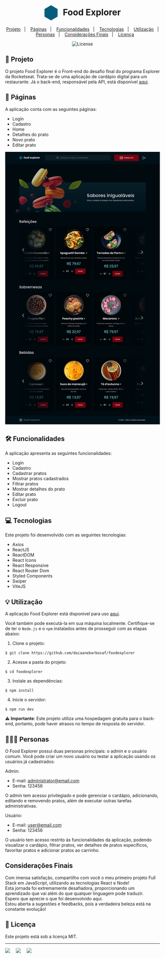 <h1 align="center" style="text-align: center;">
  <img alt="Logo do Food Explorer" src="../src/assets/icon.svg" style="vertical-align: middle; margin-right: 10px;">
  Food Explorer
</h1>


<p align="center">
  <a href="#project">Projeto</a>&nbsp;&nbsp;&nbsp;|&nbsp;&nbsp;&nbsp;
  <a href="#pages">Páginas</a>&nbsp;&nbsp;&nbsp;|&nbsp;&nbsp;&nbsp;
  <a href="#features">Funcionalidades</a>&nbsp;&nbsp;&nbsp;|&nbsp;&nbsp;&nbsp;
  <a href="#technologies">Tecnologias</a>&nbsp;&nbsp;&nbsp;|&nbsp;&nbsp;&nbsp;
  <a href="#usage">Utilização</a>&nbsp;&nbsp;&nbsp;|&nbsp;&nbsp;&nbsp;
  <a href="#users">Personas</a>&nbsp;&nbsp;&nbsp;|&nbsp;&nbsp;&nbsp;
  <a href="#consideration">Considerações Finais</a>&nbsp;&nbsp;&nbsp;|&nbsp;&nbsp;&nbsp;
  <a href="#license">Licença</a>
</p>

<p align="center">
  <img alt="License" src="https://img.shields.io/static/v1?label=license&message=MIT&color=49AA26&labelColor=000000">
</p>

<h2 id="project">📁 Projeto</h2>

O projeto Food Explorer é o Front-end do desafio final do programa Explorer da Rocketseat. Trata-se de uma aplicação de cardápio digital para um restaurante. Já o back-end, responsável pela API, está disponível [aqui](https://github.com/daiaanebarbosaf/api-food-explorer).


<h2 id="pages">📃 Páginas</h2>

A aplicação conta com as seguintes páginas:

- Login
- Cadastro
- Home
- Detalhes do prato
- Novo prato
- Editar prato

!["Página home"](home.jpg)

<h2 id="features">🛠️ Funcionalidades</h2>

A aplicação apresenta as seguintes funcionalidades:

- Login
- Cadastro
- Cadastrar pratos
- Mostrar pratos cadastrados
- Filtrar pratos
- Mostrar detalhes do prato
- Editar prato
- Excluir prato
- Logout

<h2 id="technologies">💻 Tecnologias</h2>

Este projeto foi desenvolvido com as seguintes tecnologias:

- Axios
- ReactJS
- ReactDOM
- React Icons
- React Responsive
- React Router Dom
- Styled Components
- Swiper
- ViteJS

<h2 id="usage">💡 Utilização</h2>

A aplicação Food Explorer está disponível para uso [aqui](https://foodexplorerdai.netlify.app).

Você também pode executá-la em sua máquina localmente. Certifique-se de ter o ``Node.js`` e o ``npm`` instalados antes de prosseguir com as etapas abaixo:

1. Clone o projeto:

```
$ git clone https://github.com/daiaanebarbosaf/foodexplorer
```

2. Acesse a pasta do projeto:

```
$ cd foodexplorer
```

3. Instale as dependências:

```
$ npm install
```

4. Inicie o servidor:

```
$ npm run dev
```

⚠️ **Importante**: Este projeto utiliza uma hospedagem gratuita para o back-end, portanto, pode haver atrasos no tempo de resposta do servidor.

<h2 id="users">👩🏾‍💻 Personas</h2>

O Food Explorer possui duas personas principais: o admin e o usuário comum. Você pode criar um novo usuário ou testar a aplicação usando os usuários já cadastrados:

Admin:

- E-mail: administrator@email.com
- Senha:  123456

O admin tem acesso privilegiado e pode gerenciar o cardápio, adicionando, editando e removendo pratos, além de executar outras tarefas administrativas.

Usuário:

- E-mail: user@email.com
- Senha: 123456

O usuário tem acesso restrito às funcionalidades da aplicação, podendo visualizar o cardápio, filtrar pratos, ver detalhes de pratos específicos, favoritar pratos e adicionar pratos ao carrinho.

<h2 id="#consideration">Considerações Finais</h2>
Com imensa satisfação, compartilho com você o meu primeiro projeto Full Stack em JavaScript, utilizando as tecnologias React e Node!<br>
Esta jornada foi extremamente desafiadora, proporcionando um aprendizado que vai além do que qualquer linguagem pode traduzir.<br> 
Espero que aprecie o que foi desenvolvido aqui.<br>
Estou aberta a sugestões e feedbacks, pois a verdadeira beleza está na constante evolução!

<h2 id="license">📝 Licença</h2>

Este projeto está sob a licença MIT.

---


<div style="display: flex;">
  <a href="https://www.linkedin.com/in/daiaanebarbosaf/" target="_blank">
  <img src="https://img.shields.io/badge/-LinkedIn-%230077B5?style=for-the-badge&logo=linkedin&logoColor=white" style="margin-right: 2vw" target="_blank"></a>
  <a href="mailto:daiaanebarbosaf@gmail.com">
  <img src="https://img.shields.io/badge/-Gmail-%23333?style=for-the-badge&logo=gmail&logoColor=white" style="margin-right: 2vw" target="_blank">
  </a>
  <a href="https://discord.com/users/daiaanebarbosaf#9926" target="_blank">
  <img src="https://img.shields.io/badge/Discord-7289DA?style=for-the-badge&logo=discord&logoColor=white" style="margin-right: 2vw" target="_blank"></a>
</div>
